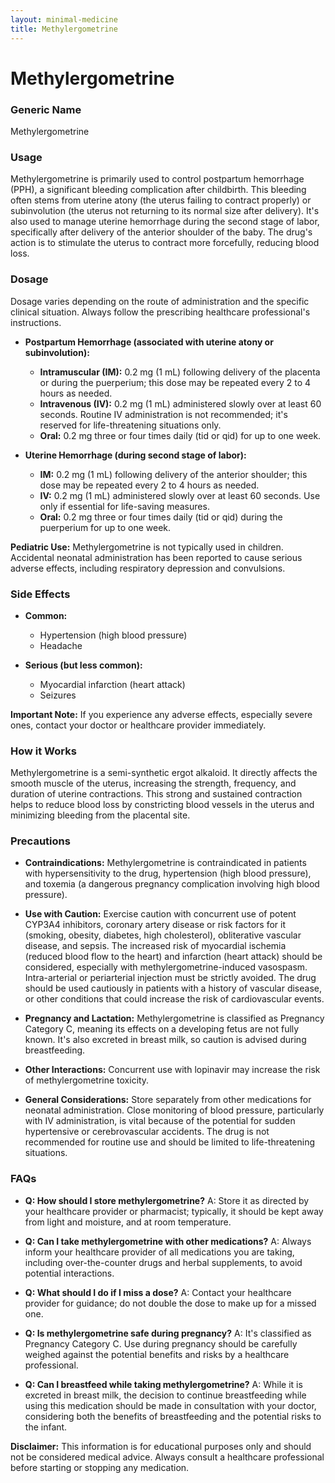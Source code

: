 ```yaml
---
layout: minimal-medicine
title: Methylergometrine
---
```


# Methylergometrine
### Generic Name
Methylergometrine

### Usage
Methylergometrine is primarily used to control postpartum hemorrhage (PPH), a significant bleeding complication after childbirth.  This bleeding often stems from uterine atony (the uterus failing to contract properly) or subinvolution (the uterus not returning to its normal size after delivery).  It's also used to manage uterine hemorrhage during the second stage of labor, specifically after delivery of the anterior shoulder of the baby.  The drug's action is to stimulate the uterus to contract more forcefully, reducing blood loss.


### Dosage
Dosage varies depending on the route of administration and the specific clinical situation.  Always follow the prescribing healthcare professional's instructions.

* **Postpartum Hemorrhage (associated with uterine atony or subinvolution):**
    * **Intramuscular (IM):** 0.2 mg (1 mL) following delivery of the placenta or during the puerperium; this dose may be repeated every 2 to 4 hours as needed.
    * **Intravenous (IV):** 0.2 mg (1 mL) administered slowly over at least 60 seconds.  Routine IV administration is not recommended; it's reserved for life-threatening situations only.
    * **Oral:** 0.2 mg three or four times daily (tid or qid) for up to one week.

* **Uterine Hemorrhage (during second stage of labor):**
    * **IM:** 0.2 mg (1 mL) following delivery of the anterior shoulder; this dose may be repeated every 2 to 4 hours as needed.
    * **IV:** 0.2 mg (1 mL) administered slowly over at least 60 seconds.  Use only if essential for life-saving measures.
    * **Oral:** 0.2 mg three or four times daily (tid or qid) during the puerperium for up to one week.

**Pediatric Use:**  Methylergometrine is not typically used in children.  Accidental neonatal administration has been reported to cause serious adverse effects, including respiratory depression and convulsions.


### Side Effects
* **Common:**
    * Hypertension (high blood pressure)
    * Headache

* **Serious (but less common):**
    * Myocardial infarction (heart attack)
    * Seizures

**Important Note:** If you experience any adverse effects, especially severe ones, contact your doctor or healthcare provider immediately.


### How it Works
Methylergometrine is a semi-synthetic ergot alkaloid. It directly affects the smooth muscle of the uterus, increasing the strength, frequency, and duration of uterine contractions. This strong and sustained contraction helps to reduce blood loss by constricting blood vessels in the uterus and minimizing bleeding from the placental site.


### Precautions
* **Contraindications:** Methylergometrine is contraindicated in patients with hypersensitivity to the drug, hypertension (high blood pressure), and toxemia (a dangerous pregnancy complication involving high blood pressure).

* **Use with Caution:**  Exercise caution with concurrent use of potent CYP3A4 inhibitors, coronary artery disease or risk factors for it (smoking, obesity, diabetes, high cholesterol),  obliterative vascular disease, and sepsis. The increased risk of myocardial ischemia (reduced blood flow to the heart) and infarction (heart attack) should be considered, especially with methylergometrine-induced vasospasm.  Intra-arterial or periarterial injection must be strictly avoided.  The drug should be used cautiously in patients with a history of vascular disease, or other conditions that could increase the risk of cardiovascular events.

* **Pregnancy and Lactation:** Methylergometrine is classified as Pregnancy Category C, meaning its effects on a developing fetus are not fully known. It's also excreted in breast milk, so caution is advised during breastfeeding.

* **Other Interactions:** Concurrent use with lopinavir may increase the risk of methylergometrine toxicity.

* **General Considerations:** Store separately from other medications for neonatal administration. Close monitoring of blood pressure, particularly with IV administration, is vital because of the potential for sudden hypertensive or cerebrovascular accidents.  The drug is not recommended for routine use and should be limited to life-threatening situations.



### FAQs

* **Q: How should I store methylergometrine?**  A: Store it as directed by your healthcare provider or pharmacist; typically, it should be kept away from light and moisture, and at room temperature.

* **Q: Can I take methylergometrine with other medications?** A: Always inform your healthcare provider of all medications you are taking, including over-the-counter drugs and herbal supplements, to avoid potential interactions.

* **Q: What should I do if I miss a dose?** A: Contact your healthcare provider for guidance; do not double the dose to make up for a missed one.

* **Q:  Is methylergometrine safe during pregnancy?** A:  It's classified as Pregnancy Category C.  Use during pregnancy should be carefully weighed against the potential benefits and risks by a healthcare professional.

* **Q: Can I breastfeed while taking methylergometrine?** A: While it is excreted in breast milk, the decision to continue breastfeeding while using this medication should be made in consultation with your doctor, considering both the benefits of breastfeeding and the potential risks to the infant.

**Disclaimer:** This information is for educational purposes only and should not be considered medical advice. Always consult a healthcare professional before starting or stopping any medication.
